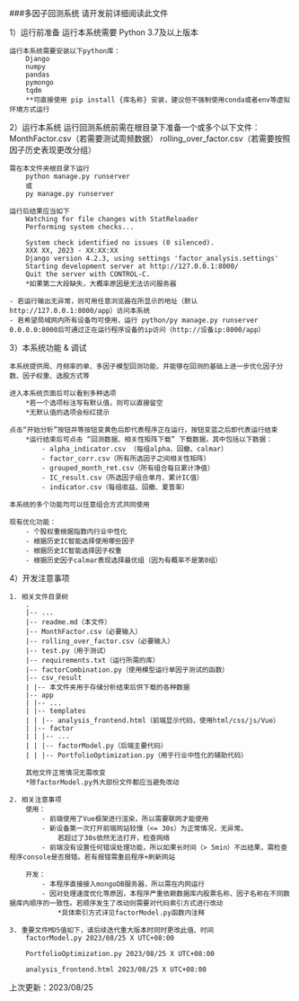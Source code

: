 ###多因子回测系统
请开发前详细阅读此文件

1）运行前准备
    运行本系统需要 Python 3.7及以上版本

    运行本系统需要安装以下python库：
        Django
        numpy
        pandas
        pymongo
        tqdm
        **可直接使用 pip install {库名称} 安装，建议但不强制使用conda或者env等虚拟环境方式运行

2）运行本系统
    运行回测系统前需在根目录下准备一个或多个以下文件：
        MonthFactor.csv（若需要测试周频数据）
        rolling_over_factor.csv（若需要按照因子历史表现更改分组）
    
    需在本文件夹根目录下运行 
        python manage.py runserver
        或
        py manage.py runserver

    运行后结果应当如下
        Watching for file changes with StatReloader
        Performing system checks...

        System check identified no issues (0 silenced).
        XXX XX, 2023 - XX:XX:XX
        Django version 4.2.3, using settings 'factor_analysis.settings'
        Starting development server at http://127.0.0.1:8000/
        Quit the server with CONTROL-C.
        *如果第二大段缺失，大概率原因是无法访问服务器

    - 若运行输出无异常，则可用任意浏览器在所显示的地址（默认http://127.0.0.1:8000/app）访问本系统
    - 若希望局域网内所有设备均可使用，运行 python/py manage.py runserver 0.0.0.0:8000后可通过正在运行程序设备的ip访问（http://设备ip:8000/app）

3）本系统功能 & 调试
    
    本系统提供周、月频率的单、多因子模型回测功能，并能够在回测的基础上进一步优化因子分数、因子权重、选股方式等
    
    进入本系统页面后可以看到多种选项
        *若一个选项标注写有默认值，则可以直接留空
        *无默认值的选项会标红提示

    点击“开始分析”按钮并等按钮变黄色后即代表程序正在运行，按钮变蓝之后即代表运行结束
        *运行结束后可点击 “回测数据、相关性矩阵下载” 下载数据，其中包括以下数据：
            - alpha_indicator.csv （每组alpha、回撤、calmar）
            - factor_corr.csv（所有所选因子之间相关性矩阵）
            - grouped_month_ret.csv（所有组合每日累计净值）
            - IC_result.csv（所选因子组合单月、累计IC值）
            - indicator.csv（每组收益、回撤、夏普率）

    本系统的多个功能均可以任意组合方式共同使用

    现有优化功能：
        - 个股权重根据指数内行业中性化
        - 根据历史IC智能选择使用哪些因子
        - 根据历史IC智能选择因子权重
        - 根据历史因子calmar表现选择最优组（因为有概率不是第0组）

4）开发注意事项
    
    1. 相关文件目录树
        .     
        |-- ...                   
        |-- readme.md（本文件）
        |-- MonthFactor.csv（必要输入）
        |-- rolling_over_factor.csv（必要输入）
        |-- test.py（用于测试）
        |-- requirements.txt（运行所需的库）
        |-- factorCombination.py（使用模型运行单因子测试的函数）
        |-- csv_result
        | |-- 本文件夹用于存储分析结束后供下载的各种数据
        |-- app
        | |-- ...
        | |-- templates
        | | |-- analysis_frontend.html（前端显示代码，使用html/css/js/Vue）
        | |-- factor
        | | |-- ...
        | | |-- factorModel.py（后端主要代码） 
        | | |-- PortfolioOptimization.py（用于行业中性化的辅助代码） 
    
        其他文件正常情况无需改变
        *除factorModel.py外大部份文件都应当避免改动

    2. 相关注意事项
        使用：
            - 前端使用了Vue框架进行渲染，所以需要联网才能使用
            - 新设备第一次打开前端网站较慢（<= 30s）为正常情况，无异常。
                若超过了30s依然无法打开，检查网络
            - 前端没有设置任何错误处理功能，所以如果长时间（> 5min）不出结果，需检查程序console是否报错。若有报错需重启程序+刷新网站

        开发：
            - 本程序直接接入mongoDB服务器，所以需在内网运行
            - 因对处理速度优化等原因，本程序严重依赖数据库内股票名称、因子名称在不同数据库内顺序的一致性。若顺序发生了改动则需要对代码索引方式进行改动
                *具体索引方式详见factorModel.py函数内注释
    
    3. 重要文件MD5值如下，请后续迭代重大版本时同时更改此值、时间
        factorModel.py 2023/08/25 X UTC+08:00

        PortfolioOptimization.py 2023/08/25 X UTC+08:00

        analysis_frontend.html 2023/08/25 X UTC+08:00

上次更新：2023/08/25